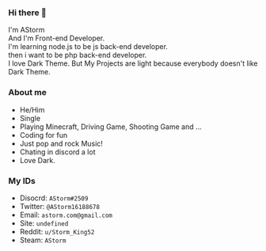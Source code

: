 ### Hi there 👋

I'm AStorm <br>
And I'm Front-end Developer. <br>
I'm learning node.js to be js back-end developer. <br>
then i want to be php back-end developer. <br>
I love Dark Theme. But My Projects are light because everybody doesn't like Dark Theme.

### About me
- He/Him
- Single
- Playing Minecraft, Driving Game, Shooting Game and ...
- Coding for fun
- Just pop and rock Music!
- Chating in discord a lot
- Love Dark.


### My IDs
- Disocrd: `AStorm#2509`
- Twitter: `@AStorm16188678`
- Email: `astorm.com@gmail.com`
- Site: `undefined`
- Reddit: `u/Storm_King52`
- Steam: `AStorm`

<!--
**AStormBot/AStormBot** is a ✨ _special_ ✨ repository because its `README.md` (this file) appears on your GitHub profile.

Here are some ideas to get you started:

- 🔭 I’m currently working on ...
- 🌱 I’m currently learning ...
- 👯 I’m looking to collaborate on ...
- 🤔 I’m looking for help with ...
- 💬 Ask me about ...
- 📫 How to reach me: ...
- 😄 Pronouns: ...
- ⚡ Fun fact: ...
-->
